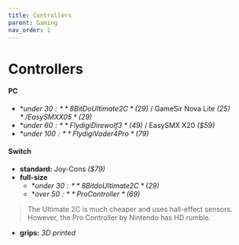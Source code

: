 ```yaml
---
title: Controllers
parent: Gaming
nav_order: 1
---
```

# Controllers

#### PC

- **under $30:** 8BitDo Ultimate 2C *($29)* / GameSir Nova Lite *($25)* / EasySMX X05 *($29)*
- **under $60:** Flydigi Direwolf 3 *($49)* / EasySMX X20 *($59)*
- **under $100:** Flydigi Vader 4 Pro *($79)*

#### Switch

- **standard:** Joy-Cons *($79)*
- **full-size** 
	- **under $30:** 8Bitdo Ultimate 2C *($29)*
	- **over $50:** Pro Controller *($69)* 

> The Ultimate 2C is much cheaper and uses hall-effect sensors. However, the Pro Controller by Nintendo has HD rumble.

- **grips:** *3D printed* 
